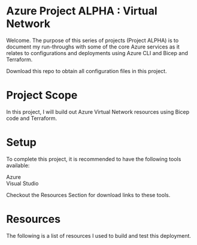 # Azure Project ALPHA : Virtual Network
Welcome. The purpose of this series of projects (Project ALPHA) is to document my run-throughs with some of the core Azure services as it relates to configurations and deployments using Azure CLI and Bicep and Terraform. 

Download this repo to obtain all configuration files in this project.

# Project Scope
In this project, I will build out Azure Virtual Network resources using Bicep code and Terraform.

# Setup
To complete this project, it is  recommended to have the following tools available:

Azure  
Visual Studio  


Checkout the Resources Section for download links to these tools.

# Resources

The following is a list of resources I used to build and test this deployment.
